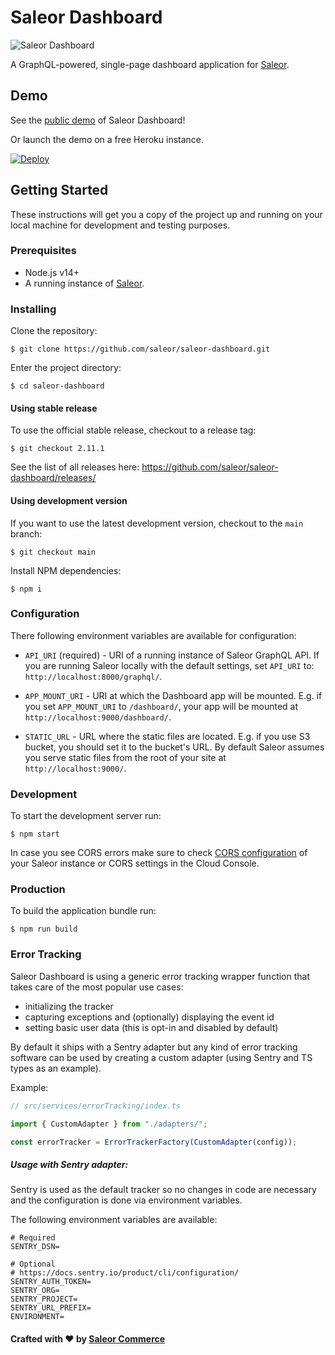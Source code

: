 # Saleor Dashboard

![Saleor Dashboard](https://user-images.githubusercontent.com/249912/82305745-5c52fd00-99be-11ea-9ac6-cc04a6f28c91.png)

A GraphQL-powered, single-page dashboard application for [Saleor](https://github.com/saleor/saleor/).

## Demo

See the [public demo](https://demo.saleor.io/dashboard/) of Saleor Dashboard!

Or launch the demo on a free Heroku instance.

[![Deploy](https://www.herokucdn.com/deploy/button.svg)](https://heroku.com/deploy)

## Getting Started

These instructions will get you a copy of the project up and running on your local machine for development and testing purposes.

### Prerequisites

- Node.js v14+
- A running instance of [Saleor](https://github.com/saleor/saleor/).

### Installing

Clone the repository:

```
$ git clone https://github.com/saleor/saleor-dashboard.git
```

Enter the project directory:

```
$ cd saleor-dashboard
```

#### Using stable release

To use the official stable release, checkout to a release tag:

```
$ git checkout 2.11.1
```

See the list of all releases here: https://github.com/saleor/saleor-dashboard/releases/

#### Using development version

If you want to use the latest development version, checkout to the `main` branch:

```
$ git checkout main
```

Install NPM dependencies:

```
$ npm i
```

### Configuration

There following environment variables are available for configuration:

- `API_URI` (required) - URI of a running instance of Saleor GraphQL API.
  If you are running Saleor locally with the default settings, set `API_URI` to: `http://localhost:8000/graphql/`.

- `APP_MOUNT_URI` - URI at which the Dashboard app will be mounted.
  E.g. if you set `APP_MOUNT_URI` to `/dashboard/`, your app will be mounted at `http://localhost:9000/dashboard/`.

- `STATIC_URL` - URL where the static files are located.
  E.g. if you use S3 bucket, you should set it to the bucket's URL. By default Saleor assumes you serve static files from the root of your site at `http://localhost:9000/`.

### Development

To start the development server run:

```
$ npm start
```
In case you see CORS errors make sure to check [CORS configuration](https://docs.saleor.io/docs/3.x/developer/running-saleor/configuration#allowed_client_hosts) of your Saleor instance or CORS settings in the Cloud Console.

### Production

To build the application bundle run:

```
$ npm run build
```

### Error Tracking

Saleor Dashboard is using a generic error tracking wrapper function that takes care of the most popular use cases:

- initializing the tracker
- capturing exceptions and (optionally) displaying the event id
- setting basic user data (this is opt-in and disabled by default)

By default it ships with a Sentry adapter but any kind of error tracking software can be used by creating a custom adapter (using Sentry and TS types as an example).

Example:

```javascript
// src/services/errorTracking/index.ts

import { CustomAdapter } from "./adapters/";

const errorTracker = ErrorTrackerFactory(CustomAdapter(config));
```

##### Usage with Sentry adapter:

Sentry is used as the default tracker so no changes in code are necessary and the configuration is done via environment variables.

The following environment variables are available:

```
# Required
SENTRY_DSN=

# Optional
# https://docs.sentry.io/product/cli/configuration/
SENTRY_AUTH_TOKEN=
SENTRY_ORG=
SENTRY_PROJECT=
SENTRY_URL_PREFIX=
ENVIRONMENT=
```

#### Crafted with ❤️ by [Saleor Commerce](https://saleor.io)
